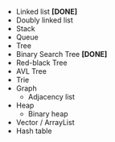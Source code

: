- Linked list **[DONE]**
- Doubly linked list
- Stack
- Queue
- Tree
- Binary Search Tree **[DONE]**
- Red-black Tree
- AVL Tree
- Trie
- Graph
  - Adjacency list
- Heap
  - Binary heap
- Vector / ArrayList
- Hash table
